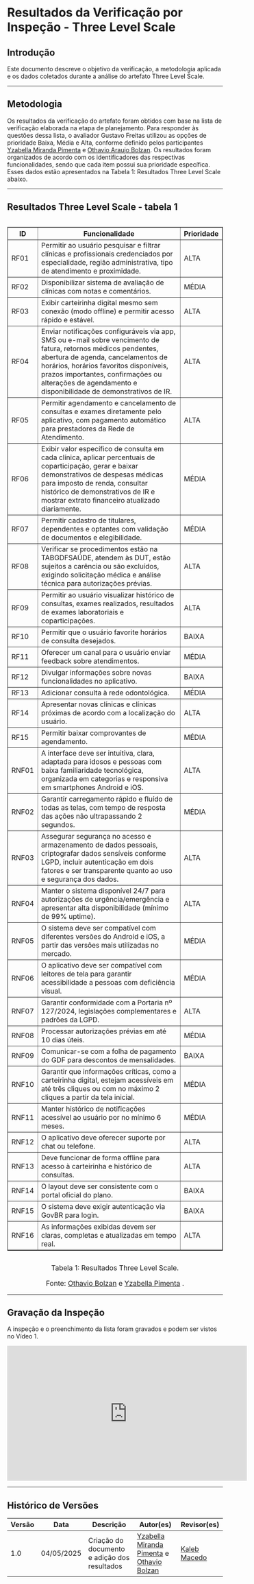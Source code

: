 # Resultados da Verificação por Inspeção - Three Level Scale

## Introdução

Este documento descreve o objetivo da verificação, a metodologia aplicada e os dados coletados durante a análise do artefato Three Level Scale.

---

## Metodologia
Os resultados da verificação do artefato foram obtidos com base na lista de verificação elaborada na etapa de planejamento. Para responder às questões dessa lista, o avaliador Gustavo Freitas utilizou as opções de prioridade Baixa, Média e Alta, conforme definido pelos participantes [Yzabella Miranda Pimenta](https://github.com/redjsun) e [Othavio Araujo Bolzan](https://github.com/bolzanMGB).  Os resultados foram organizados de acordo com os identificadores das respectivas funcionalidades, sendo que cada item possui sua prioridade específica. Esses dados estão apresentados na Tabela 1: Resultados Three Level Scale abaixo.

---

## Resultados Three Level Scale - tabela 1

<div style="display: flex; justify-content: center;">
  <table border="1" cellspacing="0" cellpadding="5">
    <thead>
      <tr>
        <th>ID</th>
        <th>Funcionalidade</th>
        <th>Prioridade</th>
      </tr>
    </thead>
    <tbody>
      <tr><td>RF01</td><td>Permitir ao usuário pesquisar e filtrar clínicas e profissionais credenciados por especialidade, região administrativa, tipo de atendimento e proximidade.</td><td>ALTA</td></tr>
      <tr><td>RF02</td><td>Disponibilizar sistema de avaliação de clínicas com notas e comentários.</td><td>MÉDIA</td></tr>
      <tr><td>RF03</td><td>Exibir carteirinha digital mesmo sem conexão (modo offline) e permitir acesso rápido e estável.</td><td>ALTA</td></tr>
      <tr><td>RF04</td><td>Enviar notificações configuráveis via app, SMS ou e-mail sobre vencimento de fatura, retornos médicos pendentes, abertura de agenda, cancelamentos de horários, horários favoritos disponíveis, prazos importantes, confirmações ou alterações de agendamento e disponibilidade de demonstrativos de IR.</td><td>ALTA</td></tr>
      <tr><td>RF05</td><td>Permitir agendamento e cancelamento de consultas e exames diretamente pelo aplicativo, com pagamento automático para prestadores da Rede de Atendimento.</td><td>ALTA</td></tr>
      <tr><td>RF06</td><td>Exibir valor específico de consulta em cada clínica, aplicar percentuais de coparticipação, gerar e baixar demonstrativos de despesas médicas para imposto de renda, consultar histórico de demonstrativos de IR e mostrar extrato financeiro atualizado diariamente.</td><td>MÉDIA</td></tr>
      <tr><td>RF07</td><td>Permitir cadastro de titulares, dependentes e optantes com validação de documentos e elegibilidade.</td><td>MÉDIA</td></tr>
      <tr><td>RF08</td><td>Verificar se procedimentos estão na TABGDFSAÚDE, atendem às DUT, estão sujeitos a carência ou são excluídos, exigindo solicitação médica e análise técnica para autorizações prévias.</td><td>ALTA</td></tr>
      <tr><td>RF09</td><td>Permitir ao usuário visualizar histórico de consultas, exames realizados, resultados de exames laboratoriais e coparticipações.</td><td>ALTA</td></tr>
      <tr><td>RF10</td><td>Permitir que o usuário favorite horários de consulta desejados.</td><td>BAIXA</td></tr>
      <tr><td>RF11</td><td>Oferecer um canal para o usuário enviar feedback sobre atendimentos.</td><td>MÉDIA</td></tr>
      <tr><td>RF12</td><td>Divulgar informações sobre novas funcionalidades no aplicativo.</td><td>BAIXA</td></tr>
      <tr><td>RF13</td><td>Adicionar consulta à rede odontológica.</td><td>MÉDIA</td></tr>
      <tr><td>RF14</td><td>Apresentar novas clínicas e clínicas próximas de acordo com a localização do usuário.</td><td>ALTA</td></tr>
      <tr><td>RF15</td><td>Permitir baixar comprovantes de agendamento.</td><td>MÉDIA</td></tr>
      <tr><td>RNF01</td><td>A interface deve ser intuitiva, clara, adaptada para idosos e pessoas com baixa familiaridade tecnológica, organizada em categorias e responsiva em smartphones Android e iOS.</td><td>ALTA</td></tr>
      <tr><td>RNF02</td><td>Garantir carregamento rápido e fluído de todas as telas, com tempo de resposta das ações não ultrapassando 2 segundos.</td><td>MÉDIA</td></tr>
      <tr><td>RNF03</td><td>Assegurar segurança no acesso e armazenamento de dados pessoais, criptografar dados sensíveis conforme LGPD, incluir autenticação em dois fatores e ser transparente quanto ao uso e segurança dos dados.</td><td>ALTA</td></tr>
      <tr><td>RNF04</td><td>Manter o sistema disponível 24/7 para autorizações de urgência/emergência e apresentar alta disponibilidade (mínimo de 99% uptime).</td><td>ALTA</td></tr>
      <tr><td>RNF05</td><td>O sistema deve ser compatível com diferentes versões do Android e iOS, a partir das versões mais utilizadas no mercado.</td><td>MÉDIA</td></tr>
      <tr><td>RNF06</td><td>O aplicativo deve ser compatível com leitores de tela para garantir acessibilidade a pessoas com deficiência visual.</td><td>MÉDIA</td></tr>
      <tr><td>RNF07</td><td>Garantir conformidade com a Portaria nº 127/2024, legislações complementares e padrões da LGPD.</td><td>ALTA</td></tr>
      <tr><td>RNF08</td><td>Processar autorizações prévias em até 10 dias úteis.</td><td>MÉDIA</td></tr>
      <tr><td>RNF09</td><td>Comunicar-se com a folha de pagamento do GDF para descontos de mensalidades.</td><td>BAIXA</td></tr>
      <tr><td>RNF10</td><td>Garantir que informações críticas, como a carteirinha digital, estejam acessíveis em até três cliques ou com no máximo 2 cliques a partir da tela inicial.</td><td>MÉDIA</td></tr>
      <tr><td>RNF11</td><td>Manter histórico de notificações acessível ao usuário por no mínimo 6 meses.</td><td>MÉDIA</td></tr>
      <tr><td>RNF12</td><td>O aplicativo deve oferecer suporte por chat ou telefone.</td><td>ALTA</td></tr>
      <tr><td>RNF13</td><td>Deve funcionar de forma offline para acesso à carteirinha e histórico de consultas.</td><td>ALTA</td></tr>
      <tr><td>RNF14</td><td>O layout deve ser consistente com o portal oficial do plano.</td><td>BAIXA</td></tr>
      <tr><td>RNF15</td><td>O sistema deve exigir autenticação via GovBR para login.</td><td>BAIXA</td></tr>
      <tr><td>RNF16</td><td>As informações exibidas devem ser claras, completas e atualizadas em tempo real.</td><td>ALTA</td></tr>
    </tbody>
  </table>
</div>

<font size="3"><p style="text-align: center">Tabela 1: Resultados Three Level Scale.</p></font>
<font size="3"><p style="text-align: center">Fonte: [Othavio Bolzan](https://github.com/bolzanMGB) e [Yzabella Pimenta](https://github.com/redjsun) .</p></font>

---

## Gravação da Inspeção
A inspeção e o preenchimento da lista foram gravados e podem ser vistos no Vídeo 1.

<iframe width="560" height="315" src="https://www.youtube.com/watch?v=S1TjgL_gzeQ" title="YouTube video player" frameborder="0" allow="accelerometer; autoplay; clipboard-write; encrypted-media; gyroscope; picture-in-picture; web-share" referrerpolicy="strict-origin-when-cross-origin" allowfullscreen></iframe>


---

## Histórico de Versões

| Versão | Data | Descrição | Autor(es) | Revisor(es) |
|--------|------|-----------|-----------|-------------|
| 1.0 | 04/05/2025 | Criação do documento e adição dos resultados | [Yzabella Miranda Pimenta](https://github.com/redjsun) e [Othavio Bolzan](https://github.com/bolzanMGB) | [Kaleb Macedo](https://github.com/kalebmacedo) |